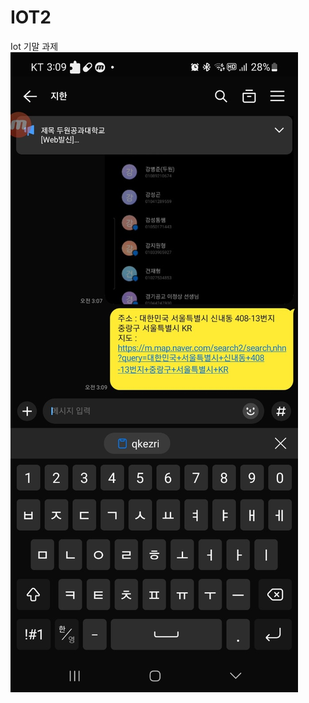 # IOT2
Iot 기말 과제
![문자결과](https://github.com/Jihanyu117/IOT2/blob/main/%EA%B3%B5%EC%9C%A0%20%EA%B2%B0%EA%B3%BC%EA%B0%92.jpg)
